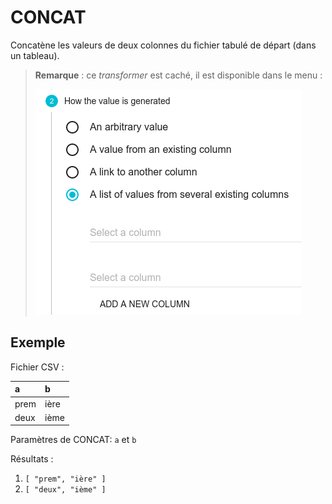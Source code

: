 # CONCAT

Concatène les valeurs de deux colonnes du fichier tabulé de départ \(dans un tableau\).

> **Remarque** : ce _transformer_ est caché, il est disponible dans le menu :
>
> ![Deuxième partie du menu](/assets/AdminModeleConcat.png)

## Exemple

Fichier CSV :

| a | b |
| :--- | :--- |
| prem | ière |
| deux | ième |

Paramètres de CONCAT: `a` et `b`

Résultats :

1. `[ "prem", "ière" ]`
2. `[ "deux", "ième" ]`
